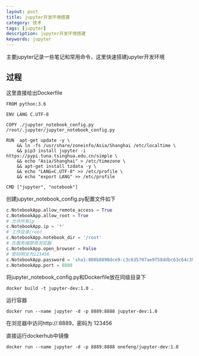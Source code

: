 ```yaml
---
layout: post
title: jupyter开发环境搭建
category: 技术
tags: [jupyter]
description: jupyter开发环境搭建
keywords: jupyter
---
```


主要jupyter记录一些笔记和常用命令，这里快速搭建jupyter开发环境

## 过程
这里直接给出Dockerfile
```shell
FROM python:3.6

ENV LANG C.UTF-8

COPY ./jupyter_notebook_config.py /root/.jupyter/jupyter_notebook_config.py

RUN  apt-get update -y \
    && ln -fs /usr/share/zoneinfo/Asia/Shanghai /etc/localtime \
    && pip3 install jupyter -i https://pypi.tuna.tsinghua.edu.cn/simple \
    && echo "Asia/Shanghai" > /etc/timezone \
    && apt-get install tzdata -y \
    && echo "LANG=C.UTF-8" >> /etc/profile \
    && echo "export LANG" >> /etc/profile

CMD ["jupyter", "notebook"]
```

创建jupyter_notebook_config.py配置文件如下
```python
c.NotebookApp.allow_remote_access = True
c.NotebookApp.allow_root = True
# 允许所有ip
c.NotebookApp.ip = '*'
# 工作目录/root
c.NotebookApp.notebook_dir = '/root'
# 在服务端禁用浏览器
c.NotebookApp.open_browser = False
# 密码明文为123456
c.NotebookApp.password = 'sha1:008b8890dce9:c3c635707ae9f58ddbc63c64c39dbce0a43aecd3'
c.NotebookApp.port = 8888
```

将jupyter_notebook_config.py和Dockerfile放在同级目录下
```shell
docker build -t jupyter-dev:1.0 .
```

运行容器
```shell
docker run --name jupyter -d -p 8889:8888 jupyter-dev:1.0
```

在浏览器中访问http://<hostname>:8889，密码为 123456


直接运行dockerhub中镜像
```shell
docker run --name jupyter -d -p 8889:8888 onefeng/jupyter-dev:1.0
```